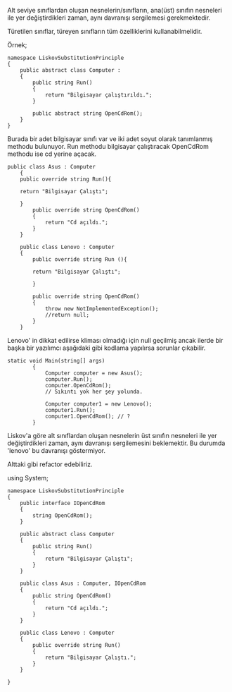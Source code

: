 Alt seviye sınıflardan oluşan nesnelerin/sınıfların, ana(üst) sınıfın nesneleri ile yer değiştirdikleri zaman, aynı davranışı sergilemesi gerekmektedir. 

Türetilen sınıflar, türeyen sınıfların tüm özelliklerini kullanabilmelidir.

Örnek;

    namespace LiskovSubstitutionPrinciple
    {
        public abstract class Computer : 
        {
            public string Run()
            {
                return "Bilgisayar çalıştırıldı.";
            }

            public abstract string OpenCdRom();
        }
    }

Burada bir adet bilgisayar sınıfı var ve iki adet soyut olarak tanımlanmış methodu bulunuyor. Run methodu bilgisayar çalıştıracak OpenCdRom methodu ise cd yerine açacak.  

    public class Asus : Computer
        {
        public override string Run(){
        
        return "Bilgisayar Çalıştı";

        }
            public override string OpenCdRom()
            {
                return "Cd açıldı.";
            }
        }

        public class Lenovo : Computer
        {
            public override string Run (){
            
            return "Bilgisayar Çalıştı";
            
            }
        
            public override string OpenCdRom()
            {
                throw new NotImplementedException();
                //return null;
            }
        }

Lenovo' in dikkat edilirse kliması olmadığı için null geçilmiş ancak ilerde bir başka bir yazılımcı aşağıdaki gibi kodlama yapılırsa sorunlar çıkabilir.

    static void Main(string[] args)
            {
                Computer computer = new Asus();
                computer.Run();
                computer.OpenCdRom();
                // Sıkıntı yok her şey yolunda.

                Computer computer1 = new Lenovo();
                computer1.Run();
                computer1.OpenCdRom(); // ?
            }
Liskov'a göre alt sınıflardan oluşan nesnelerin üst sınıfın nesneleri ile yer değiştirdikleri zaman, aynı davranışı sergilemesini beklemektir. Bu durumda 'lenovo' bu davranışı göstermiyor.


Alttaki gibi refactor edebiliriz.

using System;

    namespace LiskovSubstitutionPrinciple
    {
        public interface IOpenCdRom
        {
            string OpenCdRom();
        }

        public abstract class Computer
        {
            public string Run()
            {
                return "Bilgisayar Çalıştı";
            }
        }

        public class Asus : Computer, IOpenCdRom
        {
            public string OpenCdRom()
            {
                return "Cd açıldı.";
            }
        }

        public class Lenovo : Computer
        {
            public override string Run()
            {
                return "Bilgisayar Çalıştı.";
            }
        }

    }

